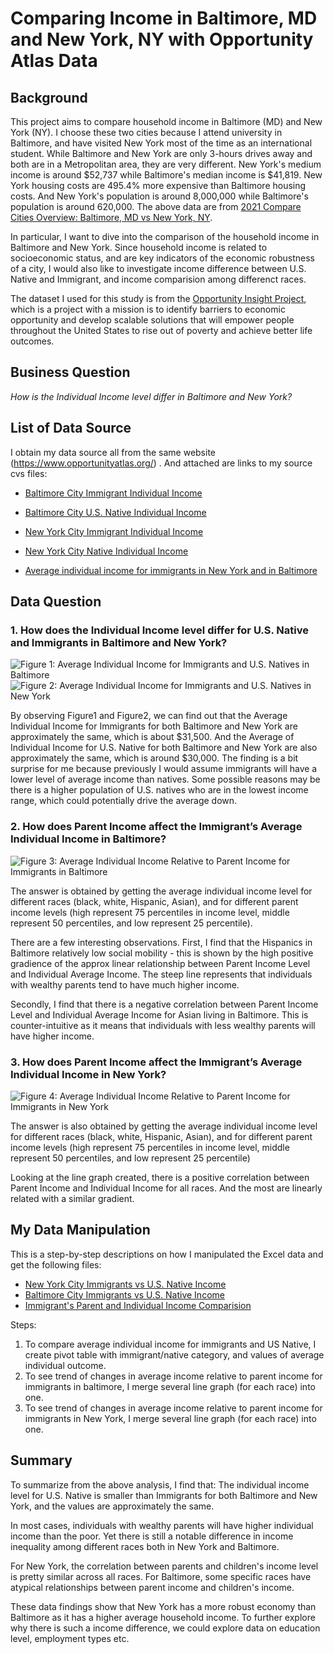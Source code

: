 # Comparing Income in Baltimore, MD and New York, NY with Opportunity Atlas Data

## Background
This project aims to compare household income in Baltimore (MD) and New York (NY). I choose these two cities because I attend university in Baltimore, and have visited New York most of the time as an international student. While Baltimore and New York are only 3-hours drives away and both are in a Metropolitan area, they are very different. New York's medium income is around $52,737 while Baltimore's median income is $41,819. New York housing costs are 495.4% more expensive than Baltimore housing costs. And New York's population is around 8,000,000 while Baltimore's population is around 620,000. The above data are from [2021 Compare Cities Overview: Baltimore, MD vs New York, NY](https://www.bestplaces.net/compare-cities/baltimore_md/new_york_ny/overview).

In particular, I want to dive into the comparison of the household income in Baltimore and New York. Since household income is related to socioeconomic status, and are key indicators of the economic robustness of a city, I would also like to investigate income difference between U.S. Native and Immigrant, and income comparision among differenct races.

The dataset I used for this study is from the [Opportunity Insight Project](https://www.opportunityatlas.org/), which is a project with a mission is to identify barriers to economic opportunity and develop scalable solutions that will empower people throughout the United States to rise out of poverty and achieve better life outcomes.

## Business Question 
_How is the Individual Income level differ in Baltimore and New York?_

## List of Data Source 
I obtain my data source all from the same website (https://www.opportunityatlas.org/) . And attached are links to my source cvs files: 
- [Baltimore City Immigrant Individual Income](https://github.com/sophiaxuu/decision-analytics/blob/main/mini-proj1/sources/baltimore_cty_kir_imm_rP_gP_pall.csv)
- [Baltimore City U.S. Native Individual Income](https://github.com/sophiaxuu/decision-analytics/blob/main/mini-proj1/sources/baltimore_cty_kir_native_rP_gP_pall.csv)
- [New York City Immigrant Individual Income](https://github.com/sophiaxuu/decision-analytics/blob/main/mini-proj1/sources/ny%20cty_kir_imm_rP_gP_pall.csv)
- [New York City Native Individual Income](https://github.com/sophiaxuu/decision-analytics/blob/main/mini-proj1/sources/ny_cty_kir_native_rP_gP_pall.csv) 

- [Average individual income for immigrants in New York and in Baltimore](https://github.com/sophiaxuu/decision-analytics/blob/main/mini-proj1/sources/imm_parent_child_income_comparisoin.xlsx)

## Data Question
### 1. How does the Individual Income level differ for U.S. Native and Immigrants in Baltimore and New York?

![Figure 1: Average Individual Income for Immigrants and U.S. Natives in Baltimore](https://github.com/sophiaxuu/decision-analytics/blob/main/mini-proj1/figures/Figure1.png)
![Figure 2: Average Individual Income for Immigrants and U.S. Natives in New York](https://github.com/sophiaxuu/decision-analytics/blob/main/mini-proj1/figures/Figure2.png)

By observing Figure1 and Figure2, we can find out that the Average Individual Income for Immigrants for both Baltimore and New York are approximately the same, which is about $31,500. And the Average of Individual Income for U.S. Native for both Baltimore and New York are also approximately the same, which is around $30,000. The finding is a bit surprise for me because previously I would assume immigrants will have a lower level of average income than natives. Some possible reasons may be there is a higher population of U.S. natives who are in the lowest income range, which could potentially drive the average down. 

### 2. How does Parent Income affect the Immigrant’s Average Individual Income in Baltimore? 
![Figure 3: Average Individual Income Relative to Parent Income for Immigrants in Baltimore](https://github.com/sophiaxuu/decision-analytics/blob/main/mini-proj1/figures/Figure3.png)

The answer is obtained by getting the average individual income level for different races (black, white, Hispanic, Asian), and for different parent income levels (high represent 75 percentiles in income level, middle represent 50 percentiles, and low represent 25 percentile). 

There are a few interesting observations. First, I find that the Hispanics in Baltimore relatively low social mobility - this is shown by the high positive gradience of the approx linear relationship between Parent Income Level and Individual Average Income. The steep line represents that individuals with wealthy parents tend to have much higher income. 

Secondly, I find that there is a negative correlation between Parent Income Level and Individual Average Income for Asian living in Baltimore. This is counter-intuitive as it means that individuals with less wealthy parents will have higher income. 

### 3. How does Parent Income affect the Immigrant’s Average Individual Income in New York? 
![Figure 4: Average Individual Income Relative to Parent Income for Immigrants in New York](https://github.com/sophiaxuu/decision-analytics/blob/main/mini-proj1/figures/Figure4.png)

The answer is also obtained by getting the average individual income level for different races (black, white, Hispanic, Asian), and for different parent income levels (high represent 75 percentiles in income level, middle represent 50 percentiles, and low represent 25 percentile)

Looking at the line graph created, there is a positive correlation between Parent Income and Individual Income for all races. And the most are linearly related with a similar gradient. 


## My Data Manipulation 
This is a step-by-step descriptions on how I manipulated the Excel data and get the following files: 
- [New York City Immigrants vs U.S. Native Income](https://github.com/sophiaxuu/decision-analytics/blob/main/mini-proj1/sources/ny_cty_kir_imm_and_native_rP_gP_pall.xlsx)
- [Baltimore City Immigrants vs U.S. Native Income](https://github.com/sophiaxuu/decision-analytics/blob/main/mini-proj1/sources/baltimore_cty_kir_imm_and_native_rP_gP_pall.xlsx)
- [Immigrant's Parent and Individual Income Comparision](https://github.com/sophiaxuu/decision-analytics/blob/main/mini-proj1/sources/imm_parent_child_income_comparisoin.xlsx)

Steps: 
1. To compare average individual income for immigrants and US Native, I create pivot table with immigrant/native category, and values of average individual outcome. 
2. To see trend of changes in average income relative to parent income for immigrants in baltimore, I merge several line graph (for each race) into one.
3. To see trend of changes in average income relative to parent income for immigrants in New York, I merge several line graph (for each race) into one.

## Summary
To summarize from the above analysis, I find that: 
The individual income level for U.S. Native is smaller than Immigrants for both Baltimore and New York, and the values are approximately the same. 

In most cases, individuals with wealthy parents will have higher individual income than the poor. Yet there is still a notable difference in income inequality among different races both in New York and Baltimore. 

For New York, the correlation between parents and children's income level is pretty similar across all races.  For Baltimore, some specific races have atypical relationships between parent income and children's income. 

These data findings show that New York has a more robust economy than Baltimore as it has a higher average household income. To further explore why there is such a income difference, we could explore data on education level, employment types etc.
